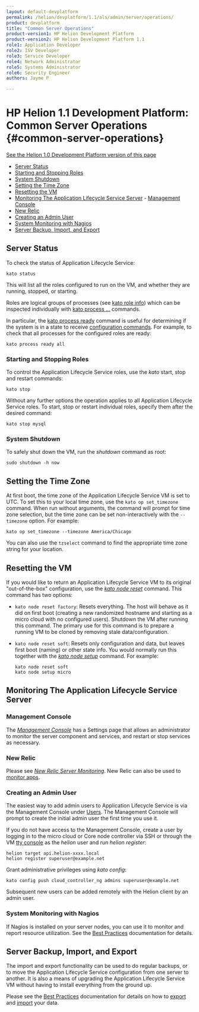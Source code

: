 ```yaml
---
layout: default-devplatform
permalink: /helion/devplatform/1.1/als/admin/server/operations/
product: devplatform
title: "Common Server Operations"
product-version1: HP Helion Development Platform
product-version2: HP Helion Development Platform 1.1
role1: Application Developer
role2: ISV Developer 
role3: Service Developer
role4: Network Administrator
role5: Systems Administrator 
role6: Security Engineer
authors: Jayme P

---
```

<!--PUBLISHED-->

# HP Helion 1.1 Development Platform: Common Server Operations {#common-server-operations}
[See the Helion 1.0 Development Platform version of this page](/als/v1/admin/server/operations/)


- [Server Status](#server-status)
- [Starting and Stopping Roles](#starting-and-stopping-roles)
-   [System Shutdown](#system-shutdown)
-   [Setting the Time Zone](#setting-the-time-zone)
-   [Resetting the VM](#resetting-the-vm)
-   [Monitoring The Application Lifecycle Service Server](#monitoring-the-helion-server)        -   [Management Console](#management-console)
-   [New Relic](#new-relic)
-   [Creating an Admin User](#creating-an-admin-user)
-   [System Monitoring with Nagios](#system-monitoring-with-nagios)
-   [Server Backup, Import, and Export](#server-backup-import-and-export)

Server Status[](#server-status "Permalink to this headline")
-------------------------------------------------------------

To check the status of Application Lifecycle Service:

    kato status

This will list all the roles configured to run on the VM, and whether
they are running, stopped, or starting.

Roles are logical groups of processes (see [kato role info](/helion/devplatform/1.1/als/admin/reference/kato-ref/#kato-command-ref-role-info)) which can be inspected individually with [kato process
...](/helion/devplatform/1.1/als/admin/reference/kato-ref/#kato-command-ref-process-list) commands.

In particular, the [kato process ready](/helion/devplatform/1.1/als/admin/reference/kato-ref/#kato-command-ref-process-ready) command is useful for determining if the system is in a state to receive [configuration commands](/helion/devplatform/1.1/als/admin/server/configuration/#server-configuration). For example, to check that all processes for the configured roles are ready:

    kato process ready all

### Starting and Stopping Roles[](#starting-and-stopping-roles "Permalink to this headline")

To control the Application Lifecycle Service roles, use the *kato* start,
stop and restart commands:

    kato stop

Without any further options the operation applies to all Application Lifecycle Service roles.
To start, stop or restart individual roles, specify them after the
desired command:

    kato stop mysql

### System Shutdown[](#system-shutdown "Permalink to this headline")

To safely shut down the VM, run the *shutdown* command as root:

    sudo shutdown -h now

Setting the Time Zone[](#setting-the-time-zone "Permalink to this headline")
-----------------------------------------------------------------------------

At first boot, the time zone of the Application Lifecycle Service VM is set to UTC. To set this to your local time zone, use the `kato op set_timezone` command. When run without arguments, the command will prompt
for time zone selection, but the time zone can be set non-interactively
with the `--timezone` option. For example:

    kato op set_timezone --timezone America/Chicago

You can also use the `tzselect` command to find the
appropriate time zone string for your location.

Resetting the VM[](#resetting-the-vm "Permalink to this headline")
-------------------------------------------------------------------

If you would like to return an Application Lifecycle Service VM to its original
"out-of-the-box" configuration, use the [*kato node reset*](/helion/devplatform/1.1/als/admin/reference/kato-ref/#kato-command-ref-node-attach) command. This command has two options:

-   `kato node reset factory`: Resets everything.
    The host will behave as it did on first boot (creating a new
    randomized hostname and starting as a micro cloud with no configured
    users). Shutdown the VM after running this command. The primary use
    for this command is to prepare a running VM to be cloned by removing
    stale data/configuration.

-   `kato node reset soft`: Resets only
    configuration and data, but leaves first boot (naming) or other
    state info. You would normally run this together with the [*kato
    node
    setup*](/helion/devplatform/1.1/als/admin/reference/kato-ref/#kato-command-ref-node-attach)
    command. For example:

        kato node reset soft
        kato node setup micro

Monitoring The Application Lifecycle Service Server[](#monitoring-the-helion-server "Permalink to this headline")
-----------------------------------------------------------------------------------------------

### Management Console[](#management-console "Permalink to this headline")

The [*Management Console*](/helion/devplatform/1.1/als/user/console/#management-console) has a Settings page that allows an administrator to monitor the server component and services, and restart or stop services as necessary.

### New Relic[](#new-relic "Permalink to this headline")

Please see [*New Relic Server Monitoring*](/helion/devplatform/1.1/als/admin/best-practices/#bestpractices-nrsysmond). New Relic can also be used to [monitor apps](/helion/devplatform/1.1/als/user/deploy/newrelic/#newrelic).

### Creating an Admin User[](#creating-an-admin-user "Permalink to this headline")

The easiest way to add admin users to Application Lifecycle Service is via the Management
Console under [Users](/helion/devplatform/1.1/als/admin/console/customize/#console-users). The Management Console will prompt to create the initial admin user the first time you use it.

If you do not have access to the Management Console, create a user by logging in to the micro cloud or Core node controller via SSH or through the VM [tty console](/helion/devplatform/1.1/als/user/reference/glossary/#term-tty-console) as the *helion* user and run *helion register*:

    helion target api.helion-xxxx.local
    helion register superuser@example.net

Grant administrative privileges using *kato config*:

    kato config push cloud_controller_ng admins superuser@example.net

Subsequent new users can be added remotely with the Helion client by an admin user.

### System Monitoring with Nagios[](#system-monitoring-with-nagios "Permalink to this headline")

If Nagios is installed on your server nodes, you can use it to monitor
and report resource utilization. See the [Best Practices](/helion/devplatform/1.1/als/admin/best-practices/#bestpractices-nagios) documentation for details.

## Server Backup, Import, and Export[](#server-backup-import-and-export "Permalink to this headline")

The import and export functionality can be used to do regular backups,
or to move the Application Lifecycle Service configuration from one server to another. It is also a means of upgrading the Application Lifecycle Service VM without having to install everything from the ground up.

Please see the [Best Practices](/helion/devplatform/1.1/als/admin/best-practices/#bestpractices-controller-migration) documentation for details on how to [export](/helion/devplatform/1.1/als/admin/best-practices/#bestpractices-migration-export) and [import](/helion/devplatform/1.1/als/admin/best-practices/#bestpractices-migration-import) your data.
